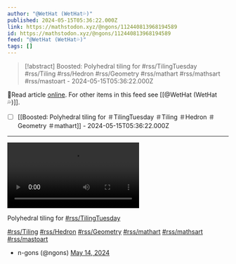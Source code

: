 ```yaml
---
author: "@WetHat (WetHat💦)"
published: 2024-05-15T05:36:22.000Z
link: https://mathstodon.xyz/@ngons/112440813968194589
id: https://mathstodon.xyz/@ngons/112440813968194589
feed: "@WetHat (WetHat💦)"
tags: []
---
```

> [!abstract] Boosted: Polyhedral tiling for #rss/TilingTuesday #rss/Tiling #rss/Hedron #rss/Geometry #rss/mathart #rss/mathsart #rss/mastoart - 2024-05-15T05:36:22.000Z

🔗Read article [online](https://mathstodon.xyz/@ngons/112440813968194589). For other items in this feed see [[@WetHat (WetHat💦)]].

- [ ] [[Boosted꞉ Polyhedral tiling for ＃TilingTuesday ＃Tiling ＃Hedron ＃Geometry ＃mathart]] - 2024-05-15T05:36:22.000Z
- - -
![](https://cdn.fosstodon.org/cache/media_attachments/files/112/440/814/082/576/222/original/b5bd02dcafece97f.mp4)

Polyhedral tiling for [#rss/TilingTuesday](https://mathstodon.xyz/tags/TilingTuesday)

[#rss/Tiling](https://mathstodon.xyz/tags/Tiling) [#rss/Hedron](https://mathstodon.xyz/tags/Hedron) [#rss/Geometry](https://mathstodon.xyz/tags/Geometry) [#rss/mathart](https://mathstodon.xyz/tags/mathart) [#rss/mathsart](https://mathstodon.xyz/tags/mathsart) [#rss/mastoart](https://mathstodon.xyz/tags/mastoart)

- n-gons (@ngons) [May 14, 2024](https://mathstodon.xyz/@ngons/112440813968194589)
